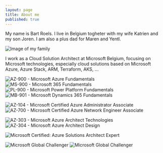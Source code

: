 ```yaml
---
layout: page
title: About me
published: true
---
```


My name is Bart Roels.
I live in Belgium togheter with my wife Katrien and my son Joren. I am also a plus dad for Maren and Yentl.

![Image of my family](./img/myfamily.jpg)


I work as a Cloud Solution Architect at Microsoft Belgium, focusing on Microsoft technologies, especially cloud solutions based on Microsoft Azure, Azure Stack, ARM, Terraform, AKS, ...

![AZ-900 - Microsoft Azure Fundamentals](/img/ "AZ-900 - Microsoft Azure Fundamentals")
![MS-900 - Microsoft 365 Fundamentals](/img/Microsoft-365-Fundamentals.png "MS-900 - Microsoft 365 Fundamentals")
![PL-900 - Microsoft Power Platform Fundamentals](/img/Microsoft-Power-Platform-Fundamentals.png "PL-900 - Microsoft Power Platform Fundamentals")
![MB-901 - Microsoft Dynamics 365 Fundamentals](/img/Microsoft-Dynamics-365-Fundamentals.png  "MB-901 - Microsoft Dynamics 365 Fundamentals")

![AZ-104 - Microsoft Certified Azure Administrator Associate](/img/microsoft-certified-azure-administrator-associate-az-104.png "AZ-104 - Microsoft Certified Azure Administrator Associate")
![AZ-700 - Microsoft Certified Azure Network Engineer Associate](/img/microsoft-certified-azure-network-engineer-associate.png "AZ-700 - Microsoft Certified Azure Network Engineer Associate")

![AZ-303 - Microsoft Azure Architect Technologies](/img/EXAM-Expert-AZ-303-600x600.png "AZ-303 - Microsoft Azure Architect Technologies")
![AZ-304 - Microsoft Azure Architect Design](/img/EXAM-Expert-AZ-304-600x600.png "AZ-304 - Microsoft Azure Architect Design")

![Microsoft Certified: Azure Solutions Architect Expert](/img/azure-solutions-architect-expert-600x600.png "Microsoft Certified: Azure Solutions Architect Expert")


![Microsoft Global Challenger](/img/Microsoft-Global-Challenger.png "Microsoft Global Challenger")
![Microsoft Global Challenger](/img/openhack-containers.png "Microsoft OpenHack Containers")

